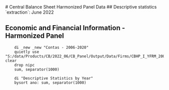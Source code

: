 <meta charset="utf-8"/>
# Central Balance Sheet Harmonized Panel Data
## Descriptive statistics
`extraction`: June 2022


## **Economic and Financial Information - Harmonized Panel**
```
    di _new _new "Contas - 2006-2020"
    quietly use "S:/data/Products/CB/2022_06/CB_Panel/Output/Data/Firms/CBHP_I_YFRM_20062020_JUN22_CONTAS_V01.dta", clear
    drop nipc
    sum, separator(1000)

    di "Descriptive Statistics by Year"
    bysort ano: sum, separator(1000)
```
